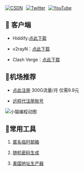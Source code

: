<div style="display: flex; gap: 10px;">
  <a href="https://blog.csdn.net/2402_82616859?type=blog"><img src="https://img.shields.io/badge/📖_大强同学-FF4D4D?style=flat-square&logo=c&logoColor=white" alt="CSDN"></a>
  <a href="https://twitter.com/dqtx760"><img src="https://img.shields.io/badge/🐦_dqtx760-1DA1F2?style=flat-square&logo=x&logoColor=white" alt="Twitter"></a>
  <a href="https://www.youtube.com/@dqtx760/videos"><img src="https://img.shields.io/badge/🎬_dqtx760-FF0000?style=flat-square&logo=youtube&logoColor=white" alt="YouTube"></a>
</div>

## 🌟 客户端

- Hiddify:[点此下载](https://github.com/hiddify/hiddify-app/releases/tag/v2.0.5)

- v2rayN：[点此下载](https://github.com/2dust/v2rayN/releases/tag/7.5.6)

- Clash Verge：[点此下载](https://github.com/clash-verge-rev/clash-verge-rev/releases/tag/v2.2.3)

## 🧰机场推荐

- [点此注册](https://cokecloud.me/#/register?code=MvZ2iKtd) 300G流量/月  仅需9.9元 

-  [远程代注册账号](https://xodnytdcaw.feishu.cn/wiki/ZOeHwecXHihm0fkgdzcck8TCnPb?fromScene=spaceOverview)

![小猫编程动图](https://mmbiz.qpic.cn/mmbiz_gif/gz2sdHyQbaZc0dIlEbMqjanFnBSmeLcww0YAecX8fuicqdUW4goZhMlKxhdaNzMDA9XgZD5CfffmqsEqkUibrySA/640?wx_fmt=gif&from=appmsg)

## 🌟常用工具


1. [匿名临时邮箱](https://temp-mail.org/zh/)

2. [随机密码生成](https://tool.cccyun.cc/rand_password)

3. [美国地址生产器](https://usaddressgen.com/)

